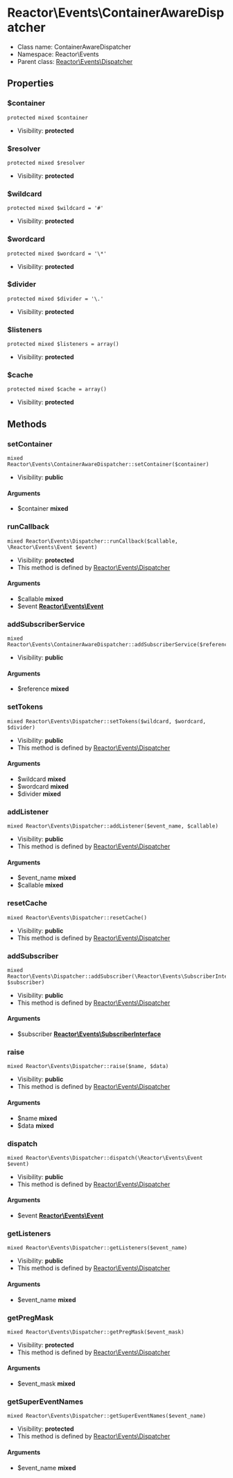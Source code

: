 Reactor\Events\ContainerAwareDispatcher
===============






* Class name: ContainerAwareDispatcher
* Namespace: Reactor\Events
* Parent class: [Reactor\Events\Dispatcher](Reactor-Events-Dispatcher.md)





Properties
----------


### $container

    protected mixed $container





* Visibility: **protected**


### $resolver

    protected mixed $resolver





* Visibility: **protected**


### $wildcard

    protected mixed $wildcard = '#'





* Visibility: **protected**


### $wordcard

    protected mixed $wordcard = '\*'





* Visibility: **protected**


### $divider

    protected mixed $divider = '\.'





* Visibility: **protected**


### $listeners

    protected mixed $listeners = array()





* Visibility: **protected**


### $cache

    protected mixed $cache = array()





* Visibility: **protected**


Methods
-------


### setContainer

    mixed Reactor\Events\ContainerAwareDispatcher::setContainer($container)





* Visibility: **public**


#### Arguments
* $container **mixed**



### runCallback

    mixed Reactor\Events\Dispatcher::runCallback($callable, \Reactor\Events\Event $event)





* Visibility: **protected**
* This method is defined by [Reactor\Events\Dispatcher](Reactor-Events-Dispatcher.md)


#### Arguments
* $callable **mixed**
* $event **[Reactor\Events\Event](Reactor-Events-Event.md)**



### addSubscriberService

    mixed Reactor\Events\ContainerAwareDispatcher::addSubscriberService($reference)





* Visibility: **public**


#### Arguments
* $reference **mixed**



### setTokens

    mixed Reactor\Events\Dispatcher::setTokens($wildcard, $wordcard, $divider)





* Visibility: **public**
* This method is defined by [Reactor\Events\Dispatcher](Reactor-Events-Dispatcher.md)


#### Arguments
* $wildcard **mixed**
* $wordcard **mixed**
* $divider **mixed**



### addListener

    mixed Reactor\Events\Dispatcher::addListener($event_name, $callable)





* Visibility: **public**
* This method is defined by [Reactor\Events\Dispatcher](Reactor-Events-Dispatcher.md)


#### Arguments
* $event_name **mixed**
* $callable **mixed**



### resetCache

    mixed Reactor\Events\Dispatcher::resetCache()





* Visibility: **public**
* This method is defined by [Reactor\Events\Dispatcher](Reactor-Events-Dispatcher.md)




### addSubscriber

    mixed Reactor\Events\Dispatcher::addSubscriber(\Reactor\Events\SubscriberInterface $subscriber)





* Visibility: **public**
* This method is defined by [Reactor\Events\Dispatcher](Reactor-Events-Dispatcher.md)


#### Arguments
* $subscriber **[Reactor\Events\SubscriberInterface](Reactor-Events-SubscriberInterface.md)**



### raise

    mixed Reactor\Events\Dispatcher::raise($name, $data)





* Visibility: **public**
* This method is defined by [Reactor\Events\Dispatcher](Reactor-Events-Dispatcher.md)


#### Arguments
* $name **mixed**
* $data **mixed**



### dispatch

    mixed Reactor\Events\Dispatcher::dispatch(\Reactor\Events\Event $event)





* Visibility: **public**
* This method is defined by [Reactor\Events\Dispatcher](Reactor-Events-Dispatcher.md)


#### Arguments
* $event **[Reactor\Events\Event](Reactor-Events-Event.md)**



### getListeners

    mixed Reactor\Events\Dispatcher::getListeners($event_name)





* Visibility: **public**
* This method is defined by [Reactor\Events\Dispatcher](Reactor-Events-Dispatcher.md)


#### Arguments
* $event_name **mixed**



### getPregMask

    mixed Reactor\Events\Dispatcher::getPregMask($event_mask)





* Visibility: **protected**
* This method is defined by [Reactor\Events\Dispatcher](Reactor-Events-Dispatcher.md)


#### Arguments
* $event_mask **mixed**



### getSuperEventNames

    mixed Reactor\Events\Dispatcher::getSuperEventNames($event_name)





* Visibility: **protected**
* This method is defined by [Reactor\Events\Dispatcher](Reactor-Events-Dispatcher.md)


#### Arguments
* $event_name **mixed**


